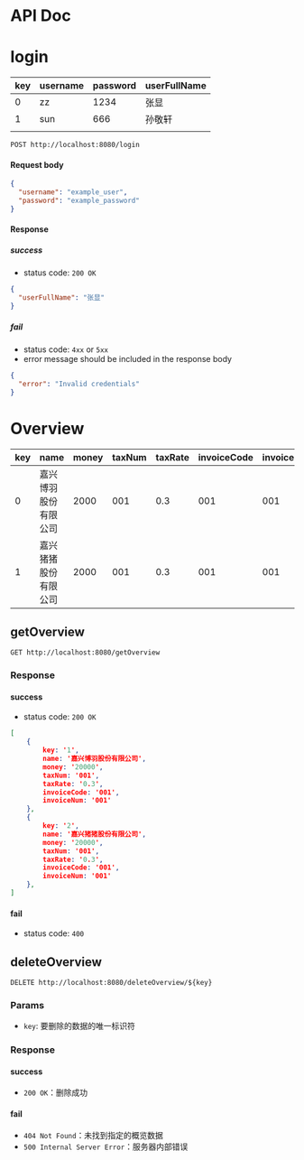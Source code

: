 # API Doc

# login

| key | username | password | userFullName |
| --- | -------- | -------- | ------------ |
| 0   | zz       | 1234     | 张显         |
| 1   | sun      | 666      | 孙敬轩       |
|     |          |          |              |

```
POST http://localhost:8080/login
```

#### Request body

```json
{
  "username": "example_user",
  "password": "example_password"
}
```

#### Response

##### success

- status code: `200 OK`

```json
{
  "userFullName": "张显"
}
```

##### fail

- status code: `4xx` or `5xx`
- error message should be included in the response body

```json
{
  "error": "Invalid credentials"
}
```

# Overview

| key | name                 | money | taxNum | taxRate | invoiceCode | invoiceNum |
| --- | -------------------- | ----- | ------ | ------- | ----------- | ---------- |
| 0   | 嘉兴博羽股份有限公司 | 2000  | 001    | 0.3     |     001     |001            |
|  1   |     嘉兴猪猪股份有限公司  | 2000  | 001    | 0.3 |  001   |  001          |

## getOverview

```
GET http://localhost:8080/getOverview
```

### Response

#### success

- status code: `200 OK`

```JSON
[
	{
		key: '1',   
		name: '嘉兴博羽股份有限公司',  
		money: '20000',  
		taxNum: '001',  
		taxRate: '0.3',  
		invoiceCode: '001',  
		invoiceNum: '001'
	},
	{
		key: '2',   
		name: '嘉兴猪猪股份有限公司',  
		money: '20000',  
		taxNum: '001',  
		taxRate: '0.3',  
		invoiceCode: '001',  
		invoiceNum: '001'
	},
]

```

#### fail

- status code: `400`

## deleteOverview

```
DELETE http://localhost:8080/deleteOverview/${key}
```

### Params

- `key`: 要删除的数据的唯一标识符

### Response

#### success

- `200 OK`：删除成功

#### fail

- `404 Not Found`：未找到指定的概览数据
- `500 Internal Server Error`：服务器内部错误



